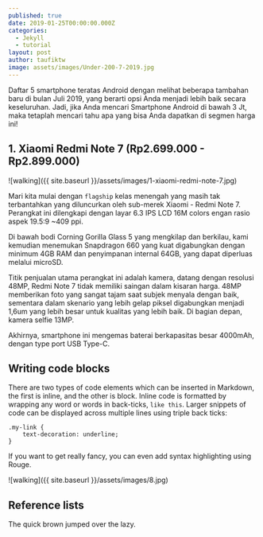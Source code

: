 ```yaml
---
published: true
date: 2019-01-25T00:00:00.000Z
categories:
  - Jekyll
  - tutorial
layout: post
author: taufiktw
image: assets/images/Under-200-7-2019.jpg
---
```

Daftar 5 smartphone teratas Android dengan melihat beberapa tambahan baru di bulan Juli 2019, yang berarti opsi Anda menjadi lebih baik secara keseluruhan. Jadi, jika Anda mencari Smartphone Android di bawah 3 Jt, maka tetaplah mencari tahu apa yang bisa Anda dapatkan di segmen harga ini!

## 1. Xiaomi Redmi Note 7 (Rp2.699.000 - Rp2.899.000)
![walking]({{ site.baseurl }}/assets/images/1-xiaomi-redmi-note-7.jpg)

Mari kita mulai dengan `flagship` kelas menengah yang masih tak terbantahkan yang diluncurkan oleh sub-merek Xiaomi - Redmi Note 7. Perangkat ini dilengkapi dengan layar 6.3 IPS LCD 16M colors engan rasio aspek 19.5:9 ~409 ppi.

Di bawah bodi Corning Gorilla Glass 5 yang mengkilap dan berkilau, kami kemudian menemukan Snapdragon 660 yang kuat digabungkan dengan minimum 4GB RAM dan penyimpanan internal 64GB, yang dapat diperluas melalui microSD.

Titik penjualan utama perangkat ini adalah kamera, datang dengan resolusi 48MP, Redmi Note 7 tidak memiliki saingan dalam kisaran harga. 48MP memberikan foto yang sangat tajam saat subjek menyala dengan baik, sementara dalam skenario yang lebih gelap piksel digabungkan menjadi 1,6um yang lebih besar untuk kualitas yang lebih baik. Di bagian depan, kamera selfie 13MP.

Akhirnya, smartphone ini mengemas baterai berkapasitas besar 4000mAh, dengan type port USB Type-C.

## Writing code blocks

There are two types of code elements which can be inserted in Markdown, the first is inline, and the other is block. Inline code is formatted by wrapping any word or words in back-ticks, `like this`. Larger snippets of code can be displayed across multiple lines using triple back ticks:

```
.my-link {
    text-decoration: underline;
}
```

If you want to get really fancy, you can even add syntax highlighting using Rouge.


![walking]({{ site.baseurl }}/assets/images/8.jpg)

## Reference lists

The quick brown jumped over the lazy.
